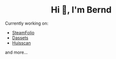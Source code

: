 <h1 align="center">Hi 👋, I'm Bernd</h1>

Currently working on:
- [SteamFolio](https://SteamFolio.com) 
- [Dassets](https://Dassets.io/)
- [Huisscan](https://Huisscan.com/)

and more...
